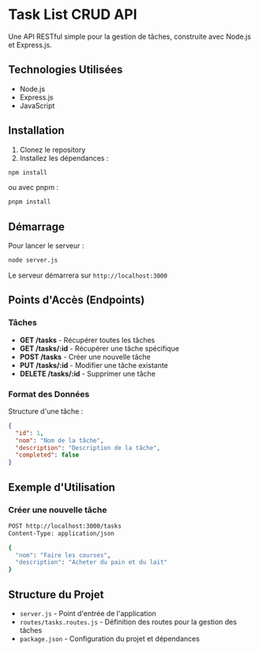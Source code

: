 # Task List CRUD API

Une API RESTful simple pour la gestion de tâches, construite avec Node.js et Express.js.

## Technologies Utilisées

- Node.js
- Express.js
- JavaScript

## Installation

1. Clonez le repository
2. Installez les dépendances :
```bash
npm install
```
ou avec pnpm :
```bash
pnpm install
```

## Démarrage

Pour lancer le serveur :
```bash
node server.js
```

Le serveur démarrera sur `http://localhost:3000`

## Points d'Accès (Endpoints)

### Tâches

- **GET /tasks** - Récupérer toutes les tâches
- **GET /tasks/:id** - Récupérer une tâche spécifique
- **POST /tasks** - Créer une nouvelle tâche
- **PUT /tasks/:id** - Modifier une tâche existante
- **DELETE /tasks/:id** - Supprimer une tâche

### Format des Données

Structure d'une tâche :
```json
{
  "id": 1,
  "nom": "Nom de la tâche",
  "description": "Description de la tâche",
  "completed": false
}
```

## Exemple d'Utilisation

### Créer une nouvelle tâche

```bash
POST http://localhost:3000/tasks
Content-Type: application/json

{
  "nom": "Faire les courses",
  "description": "Acheter du pain et du lait"
}
```

## Structure du Projet

- `server.js` - Point d'entrée de l'application
- `routes/tasks.routes.js` - Définition des routes pour la gestion des tâches
- `package.json` - Configuration du projet et dépendances
